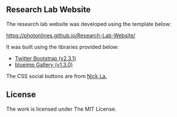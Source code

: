 
## Research Lab Website

The research lab website was developed using the template below:

https://photonlines.github.io/Research-Lab-Website/

It was built using the libraries provided below:

- [Twitter Bootstrap (v2.3.1)](https://github.com/twbs/bootstrap)
- [blueimp Gallery (v1.3.0)](https://github.com/blueimp/Gallery)

The CSS social buttons are from [Nick La.](http://webdesignerwall.com/tutorials/css-social-buttons)

## License

The work is licensed under The MIT License.
